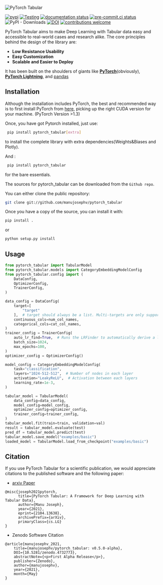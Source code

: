 ![PyTorch Tabular](imgs/pytorch_tabular_logo.png)

[![pypi](https://img.shields.io/pypi/v/pytorch_tabular.svg)](https://pypi.python.org/pypi/pytorch_tabular)
[![Testing](https://github.com/manujosephv/pytorch_tabular/actions/workflows/testing.yml/badge.svg?event=push)](https://github.com/manujosephv/pytorch_tabular/actions/workflows/testing.yml)
[![documentation status](https://readthedocs.org/projects/pytorch_tabular/badge/?version=latest)](https://pytorch_tabular.readthedocs.io/en/latest/?badge=latest)
[![pre-commit.ci status](https://results.pre-commit.ci/badge/github/manujosephv/pytorch_tabular/main.svg)](https://results.pre-commit.ci/latest/github/manujosephv/pytorch_tabular/main)
![PyPI - Downloads](https://img.shields.io/pypi/dm/pytorch_tabular)
[![DOI](https://zenodo.org/badge/321584367.svg)](https://zenodo.org/badge/latestdoi/321584367)
[![contributions welcome](https://img.shields.io/badge/contributions-welcome-brightgreen.svg?style=flat-square)](https://github.com/manujosephv/pytorch_tabular/issues)

PyTorch Tabular aims to make Deep Learning with Tabular data easy and accessible to real-world cases and research alike. The core principles behind the design of the library are:

- **Low Resistance Usability**
- **Easy Customization**
- **Scalable and Easier to Deploy**

It has been built on the shoulders of giants like [**PyTorch**](https://pytorch.org/)(obviously), [**PyTorch Lightning**](https://www.pytorchlightning.ai/), and [pandas](https://pandas.pydata.org/)

## Installation

Although the installation includes PyTorch, the best and recommended way is to first install PyTorch from [here](https://pytorch.org/get-started/locally/), picking up the right CUDA version for your machine. (PyTorch Version >1.3)

Once, you have got Pytorch installed, just use:

```bash
 pip install pytorch_tabular[extra]
```

to install the complete library with extra dependencies(Weights&Biases and Plotly).

And :

```bash
 pip install pytorch_tabular
```

for the bare essentials.

The sources for pytorch_tabular can be downloaded from the `Github repo`.

You can either clone the public repository:

```bash
git clone git://github.com/manujosephv/pytorch_tabular
```

Once you have a copy of the source, you can install it with:

```bash
pip install .
```

or

```bash
python setup.py install
```

## Usage

```python
from pytorch_tabular import TabularModel
from pytorch_tabular.models import CategoryEmbeddingModelConfig
from pytorch_tabular.config import (
    DataConfig,
    OptimizerConfig,
    TrainerConfig,
)

data_config = DataConfig(
    target=[
        "target"
    ],  # target should always be a list. Multi-targets are only supported for regression. Multi-Task Classification is not implemented
    continuous_cols=num_col_names,
    categorical_cols=cat_col_names,
)
trainer_config = TrainerConfig(
    auto_lr_find=True,  # Runs the LRFinder to automatically derive a learning rate
    batch_size=1024,
    max_epochs=100,
)
optimizer_config = OptimizerConfig()

model_config = CategoryEmbeddingModelConfig(
    task="classification",
    layers="1024-512-512",  # Number of nodes in each layer
    activation="LeakyReLU",  # Activation between each layers
    learning_rate=1e-3,
)

tabular_model = TabularModel(
    data_config=data_config,
    model_config=model_config,
    optimizer_config=optimizer_config,
    trainer_config=trainer_config,
)
tabular_model.fit(train=train, validation=val)
result = tabular_model.evaluate(test)
pred_df = tabular_model.predict(test)
tabular_model.save_model("examples/basic")
loaded_model = TabularModel.load_from_checkpoint("examples/basic")
```

## Citation

If you use PyTorch Tabular for a scientific publication, we would appreciate citations to the published software and the following paper:

- [arxiv Paper](https://arxiv.org/abs/2104.13638)

```
@misc{joseph2021pytorch,
      title={PyTorch Tabular: A Framework for Deep Learning with Tabular Data},
      author={Manu Joseph},
      year={2021},
      eprint={2104.13638},
      archivePrefix={arXiv},
      primaryClass={cs.LG}
}
```

- Zenodo Software Citation

```
@article{manujosephv_2021,
    title={manujosephv/pytorch_tabular: v0.5.0-alpha},
    DOI={10.5281/zenodo.4732773},
    abstractNote={<p>First Alpha Release</p>},
    publisher={Zenodo},
    author={manujosephv},
    year={2021},
    month={May}
}
```
